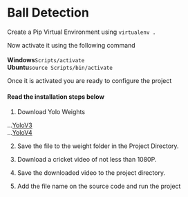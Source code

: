 <h1>Ball Detection</h1>

Create a Pip Virtual Environment using <code>virtualenv .</code>

Now activate it using the following command<br />
<br />
__Windows__<code>Scripts/activate</code><br />
__Ubuntu__<code>source Scripts/bin/activate</code>

Once it is activated you are ready to configure the project

<h4>Read the installation steps below</h4>

1. Download Yolo Weights

...[YoloV3](https://pjreddie.com/media/files/yolov3.weights)<br />
...[YoloV4](https://github.com/AlexeyAB/darknet/releases/download/darknet_yolo_v3_optimal/yolov4.weights)

2. Save the file to the weight folder in the Project Directory.
  
3. Download a cricket video of not less than 1080P.
  
4. Save the downloaded video to the project directory.
  
5. Add the file name on the source code and run the project
